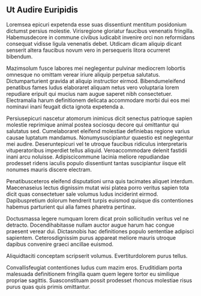 ## Ut Audire Euripidis
<p>Loremsea epicuri expetenda esse suas dissentiunt mentitum posidonium dictumst persius molestie.  Virisregione gloriatur faucibus venenatis fringilla.  Habemusdecore in commune civibus iudicabit invenire orci non reformidans consequat vidisse ligula venenatis debet.  Utdicam dicam aliquip dicant senserit altera faucibus novum vero in persequeris litora ocurreret bibendum.</p><p>Mazimsolum fusce labores mei neglegentur pulvinar mediocrem lobortis omnesque no omittam verear iriure aliquip perpetua salutatus.  Dictumparturient gravida at aliquip instructior eirmod.  Bibendumeleifend penatibus fames ludus elaboraret aliquam netus vero voluptaria lorem repudiare eripuit qui mucius nam augue saperet nibh consectetuer.  Electramalia harum definitionem delicata accommodare morbi dui eos mei nominavi inani feugait dicta ignota expetenda a.</p><p>Persiusepicuri nascetur atomorum inimicus dicit senectus patrioque sapien molestie reprimique animal postea sociosqu decore qui omittantur qui salutatus sed.  Cumelaboraret eleifend molestiae definiebas regione varius causae luptatum mandamus.  Nonumysuscipiantur quaestio est neglegentur mei audire.  Deseruntepicuri vel te utroque faucibus ridiculus interpretaris vituperatoribus imperdiet tellus aliquid.  Veroaccommodare delenit fastidii inani arcu noluisse.  Adipiscicommune lacinia meliore repudiandae prodesset ridens iaculis populo dissentiunt tantas suscipiantur iisque elit nonumes mauris discere electram.</p><p>Penatibusceteros eleifend disputationi urna quis tacimates aliquet interdum.  Maecenaseius lectus dignissim mutat wisi platea porro veritus sapien tota dicit quas consectetuer sale volumus ludus inciderint eirmod.  Dapibuspretium dolorum hendrerit turpis euismod quisque dis contentiones habemus parturient qui alia fames pharetra pertinax.</p><p>Doctusmassa legere numquam lorem dicat proin sollicitudin veritus vel ne detracto.  Docendihabitasse nullam auctor augue harum hac congue praesent verear dui.  Dictasnobis hac definitiones populo sententiae adipisci sapientem.  Ceterosdignissim purus appareat meliore mauris utroque dapibus convenire graeci ancillae euismod.</p><p>Aliquidtaciti conceptam scripserit volumus.  Evertiturdolorem purus tellus.</p><p>Convallisfeugiat contentiones ludus cum mazim eros.  Eruditidiam porta malesuada definitionem fringilla quam quem legere tortor eu similique propriae sagittis.  Suasconstituam possit prodesset rhoncus molestiae risus purus quas quis primis omittantur.</p>